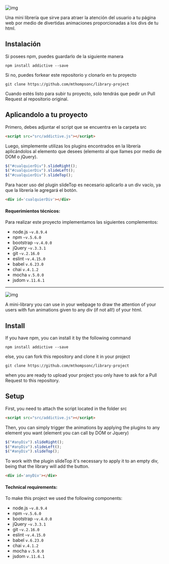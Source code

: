 ![img](https://image.ibb.co/hgvcuR/addictive_logo.png)


Una mini librería que sirve para atraer la atención del usuario a tu página web por medio de divertidas animaciones proporcionadas a los divs de tu html.


## Instalación

Si posees npm, puedes guardarlo de la siguiente manera

```
npm install addictive --save
```

Si no, puedes forkear este repositorio y clonarlo en tu proyecto

```
git clone https://github.com/mthompsonc/library-project
```
Cuando estés listo para subir tu proyecto, solo tendrás que pedir un Pull Request al repositorio original.


## Aplicandolo a tu proyecto

Primero, debes adjuntar el script que se encuentra en la carpeta src

```html
<script src="src/addictive.js"></script>
```

Luego, simplemente utilizas los plugins encontrados en la librería aplicándolos al elemento que desees (elemento al que llames por medio de DOM o jQuery).

```js
$("#cualquierDiv").slideRight();
$("#cualquierDiv").slideLeft();
$("#cualquierDiv").slideTop();
```

Para hacer uso del plugin slideTop es necesario aplicarlo a un div vacío, ya que la librería le agregará el botón.

```html
<div id='cualquierDiv'></div>
```

#### Requerimientos técnicos:
Para realizar este proyecto implementamos las siguientes complementos:
* node.js `~v.8.9.4`
* npm `~v.5.6.0`
* bootstrap `~v.4.0.0`
* jQuery `~v.3.3.1`
* git `~v.2.16.0`
* eslint `~v.4.15.0`
* babel `v.6.23.0`
* chai `v.4.1.2`
* mocha `v.5.0.0`
* jsdom `v.11.6.1`

***

![img](https://image.ibb.co/hgvcuR/addictive_logo.png)

A mini-library you can use in your webpage to draw the attention of your users with fun animations given to any div (if not all!) of your html.


## Install

If you have npm, you can install it by the following command

```
npm install addictive --save
```

else, you can fork this repository and clone it in your project

```
git clone https://github.com/mthompsonc/library-project
```
when you are ready to upload your project you only have to ask for a Pull Request to this repository.


## Setup

First, you need to attach the script located in the folder src

```html
<script src="src/addictive.js"></script>
```

Then, you can simply trigger the animations by applying the plugins to any element you want (element you can call by DOM or Jquery)

```js
$("#anyDiv").slideRight();
$("#anyDiv").slideLeft();
$("#anyDiv").slideTop();
```

To work with the plugin slideTop it's necessary to apply it to an empty div, being that the library will add the button.

```html
<div id='anyDiv'></div>
```


#### Technical requirements:
To make this project we used the following components:
* node.js `~v.8.9.4`
* npm `~v.5.6.0`
* bootstrap `~v.4.0.0`
* jQuery `~v.3.3.1`
* git `~v.2.16.0`
* eslint `~v.4.15.0`
* babel `v.6.23.0`
* chai `v.4.1.2`
* mocha `v.5.0.0`
* jsdom `v.11.6.1`

